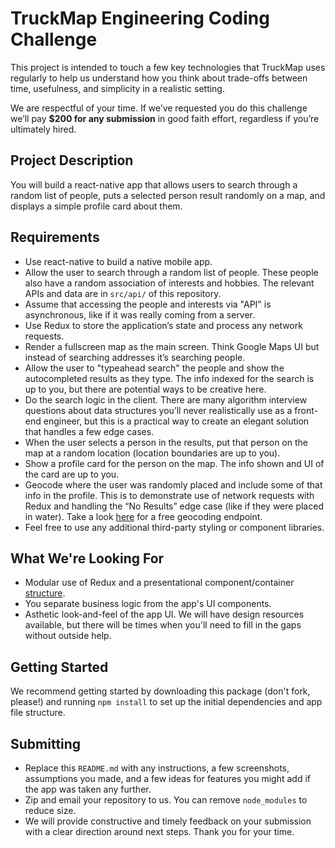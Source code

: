 # TruckMap Engineering Coding Challenge

This project is intended to touch a few key technologies that TruckMap uses regularly to help us understand how you think about trade-offs between time, usefulness, and simplicity in a realistic setting.

We are respectful of your time.  If we’ve requested you do this challenge we’ll pay **$200 for any submission** in good faith effort, regardless if you’re ultimately hired.

## Project Description

You will build a react-native app that allows users to search through a random list of people, puts a selected person result randomly on a map, and displays a simple profile card about them.

## Requirements

- Use react-native to build a native mobile app.
- Allow the user to search through a random list of people.  These people also have a random association of interests and hobbies.  The relevant APIs and data are in `src/api/` of this repository.
- Assume that accessing the people and interests via "API" is asynchronous, like if it was really coming from a server.
- Use Redux to store the application’s state and process any network requests.
- Render a fullscreen map as the main screen. Think Google Maps UI but instead of searching addresses it’s searching people.
- Allow the user to "typeahead search" the people and show the autocompleted results as they type. The info indexed for the search is up to you, but there are potential ways to be creative here.
- Do the search logic in the client.  There are many algorithm interview questions about data structures you’ll never realistically use as a front-end engineer, but this is a practical way to create an elegant solution that handles a few edge cases.
- When the user selects a person in the results, put that person on the map at a random location (location boundaries are up to you).
- Show a profile card for the person on the map.  The info shown and UI of the card are up to you.
- Geocode where the user was randomly placed and include some of that info in the profile.  This is to demonstrate use of network requests with Redux and handling the “No Results” edge case (like if they were placed in water).  Take a look [here](https://services.gisgraphy.com/reversegeocoding/search?format=json&lat=41.88832&lng=-87.623177) for a free geocoding endpoint.
- Feel free to use any additional third-party styling or component libraries.

## What We're Looking For

- Modular use of Redux and a presentational component/container [structure](https://medium.com/@dan_abramov/smart-and-dumb-components-7ca2f9a7c7d0).
- You separate business logic from the app's UI components.
- Asthetic look-and-feel of the app UI.  We will have design resources available, but there will be times when you'll need to fill in the gaps without outside help.

## Getting Started

We recommend getting started by downloading this package (don't fork, please!) and running `npm install` to set up the initial dependencies and app file structure.

## Submitting

- Replace this `README.md` with any instructions, a few screenshots, assumptions you made, and a few ideas for features you might add if the app was taken any further.
- Zip and email your repository to us. You can remove `node_modules` to reduce size.
- We will provide constructive and timely feedback on your submission with a clear direction around next steps.  Thank you for your time.
